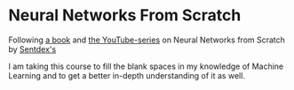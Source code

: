 # Neural Networks From Scratch

Following [a book](https://nnfs.io/) and [the YouTube-series](https://www.youtube.com/watch?v=Wo5dMEP_BbI&list=PLQVvvaa0QuDcjD5BAw2DxE6OF2tius3V3)
on Neural Networks from Scratch by [Sentdex's](https://www.youtube.com/@sentdex)

I am taking this course to fill the blank spaces in my knowledge of Machine Learning 
and to get a better in-depth understanding of it as well.